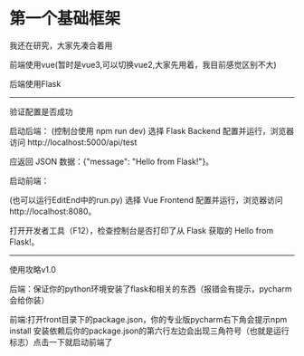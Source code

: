 # 第一个基础框架

我还在研究，大家先凑合着用

前端使用vue(暂时是vue3,可以切换vue2,大家先用着，我目前感觉区别不大) 

后端使用Flask

---

验证配置是否成功

启动后端：
(控制台使用 npm run dev)
选择 Flask Backend 配置并运行，浏览器访问 http://localhost:5000/api/test 

应返回 JSON 数据：{"message": "Hello from Flask!"}。

启动前端：

(也可以运行EditEnd中的run.py)
选择 Vue Frontend 配置并运行，浏览器访问 http://localhost:8080。

打开开发者工具（F12），检查控制台是否打印了从 Flask 获取的 Hello from Flask!。

---

使用攻略v1.0

后端：保证你的python环境安装了flask和相关的东西（报错会有提示，pycharm会给你装）

前端:打开front目录下的package.json，你的专业版pycharm右下角会提示npm install
安装依赖后你的package.json的第六行左边会出现三角符号（也就是运行标志）点击一下就启动前端了
